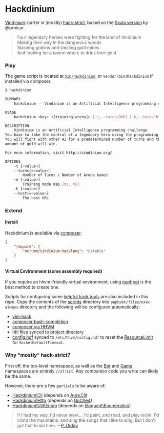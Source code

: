 Hackdinium
==========

[Vindinium](http://vindinium.org) starter in (mostly) [hack-strict](http://hacklang.org), based on the [Scala version](https://github.com/ornicar/vindinium-starter-scala) by @ornicar.

>Four legendary heroes were fighting for the land of Vindinium  
>Making their way in the dangerous woods  
>Slashing goblins and stealing gold mines  
>And looking for a tavern where to drink their gold

### Play

The game script is located at [`bin/hackdinium`](bin/hackdinium), or `vendor/bin/hackdinium` if installed via composer.

```bash
$ hackdinium

SUMMARY
    hackdinium -- Vindinium is an Artificial Intelligence programming challenge.

USAGE
    hackdinium <key> <[training|arena]> [-t,--turns=300] [-h,--host="http://vindinium.org/"]

DESCRIPTION
    Vindinium is an Artificial Intelligence programming challenge.
You have to take the control of a legendary hero using the programming language of your choice.
You will fight with other AI for a predetermined number of turns and the hero with the greatest
amount of gold will win.

For more information, visit http://vindinium.org/

OPTIONS
    -t [<value>]
    --turns[=<value>]
        Number of Turns / Number of Arena Games
    -m [<value>]
        Training mode map [m1..m6]
    -h [<value>]
    --host[=<value>]
        The host URL
```


### Extend

#### Install

Hackdinium is available via [composer](http://getcomposer.org).

```JSON
{
    "require": {
        "mcrumm/vindinium-hacklang": "@stable"
    }
}
```

#### Virtual Environment (some assembly required)

If you require an hhvm-friendly virtual environment, using [puphpet](http://puphpet.org/) is the best method to create one.

Scripts for configuring some [helpful hack tools](scripts/) are also included in this repo. Copy the contents of the [scripts](scripts/) directory into `puphpet/files/exec-always` directory and the following will be configured automatically:

-  [vim-hack](https://github.com/hhvm/vim-hack)
-  [composer bash-completion](https://github.com/iArren/composer-bash-completion)
-  [composer via HHVM](https://blog.engineyard.com/2014/hhvm-hack-part-2)
-  [hhi files](https://github.com/facebook/hhvm/tree/master/hphp/hack/hhi) synced to project directory
-  [config.hdf](hhvm/config.hdf) synced to `/etc/hhvm/config.hdf` to reset the [ResourceLimit](https://github.com/facebook/hhvm/wiki/Runtime-options#resource-limits) for `SocketDefaultTimeout`.

### Why "mostly" hack-strict?

First off, the top-level namespace, as well as the [Bot](src/Bot) and [Game](src/Game) namespaces are entirely `//strict`. Any companion code you write can likely be the same.

However, there are a few `partials` to be aware of:

- [Hackdinium\Cli](src/Cli) (depends on [Aura.Cli](https://github.com/auraphp/Aura.Cli))
- [Hackdinium\Http](src/Http) (depends on [Guzzle4](https://github.com/guzzle/guzzle))
- [Hackdinium\Util\Enum](src/Util/Enum.hh) (depends on [Eloquent\Enumeration](https://github.com/eloquent/enumeration))

> If I had my way, I'd never work... I'd paint, and read, and play violin. I'd climb the mountains, and sing the songs that I like to sing. But I don't got that kinda time. --[P. Diddy](http://m.imdb.com/title/tt0353049/quotes?qt=qt0312304)
